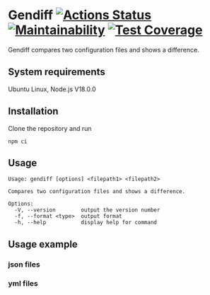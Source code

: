 # Gendiff [![Actions Status](https://github.com/toDoListEnjoyer/fullstack-javascript-project-46/workflows/hexlet-check/badge.svg)](https://github.com/toDoListEnjoyer/fullstack-javascript-project-46/actions) [![Maintainability](https://api.codeclimate.com/v1/badges/a6791c59028a3c5b8d3e/maintainability)](https://codeclimate.com/github/toDoListEnjoyer/fullstack-javascript-project-46/maintainability) [![Test Coverage](https://api.codeclimate.com/v1/badges/a6791c59028a3c5b8d3e/test_coverage)](https://codeclimate.com/github/toDoListEnjoyer/fullstack-javascript-project-46/test_coverage)

Gendiff compares two configuration files and shows a difference.

## System requirements
Ubuntu Linux, Node.js V18.0.0

## Installation
Clone the repository and run
```
npm ci
```

## Usage
```
Usage: gendiff [options] <filepath1> <filepath2>

Compares two configuration files and shows a difference.

Options:
  -V, --version        output the version number
  -f, --format <type>  output format
  -h, --help           display help for command
```

## Usage example

### json files


### yml files
